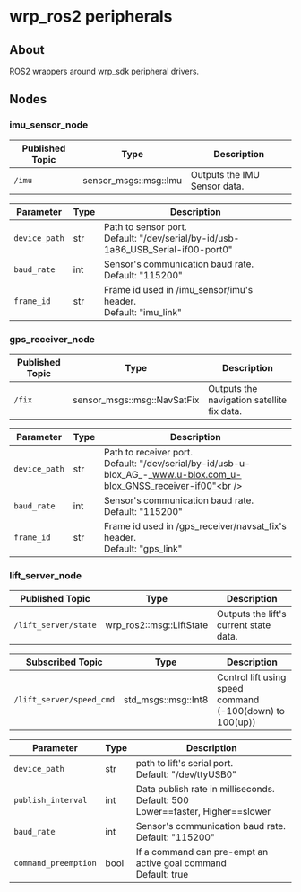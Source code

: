 # wrp_ros2 peripherals

## About

ROS2 wrappers around wrp_sdk peripheral drivers.

## Nodes

### imu_sensor_node
| Published Topic | Type                  | Description                  |
| --------------- | --------------------- | ---------------------------- |
| `/imu`          | sensor_msgs::msg::Imu | Outputs the IMU Sensor data. |

| Parameter     | Type | Description                                                                                 |
| ------------- | ---- | ------------------------------------------------------------------------------------------- |
| `device_path` | str  | Path to sensor port.<br />Default: "/dev/serial/by-id/usb-1a86_USB_Serial-if00-port0"<br /> |
| `baud_rate`   | int  | Sensor's communication baud rate.<br />Default: "115200"                                    |
| `frame_id`    | str  | Frame id used in /imu_sensor/imu's header.<br />Default: "imu_link"                         |


### gps_receiver_node
| Published Topic | Type                        | Description                                |
| --------------- | --------------------------- | ------------------------------------------ |
| `/fix`          | sensor_msgs::msg::NavSatFix | Outputs the navigation satellite fix data. |

| Parameter     | Type | Description                                                                                                             |
| ------------- | ---- | ----------------------------------------------------------------------------------------------------------------------- |
| `device_path` | str  | Path to receiver port.<br />Default: "/dev/serial/by-id/usb-u-blox_AG_-_www.u-blox.com_u-blox_GNSS_receiver-if00"<br /> |
| `baud_rate`   | int  | Sensor's communication baud rate.<br />Default: "115200"                                                                |
| `frame_id`    | str  | Frame id used in /gps_receiver/navsat_fix's header.<br />Default: "gps_link"                                            |


### lift_server_node
| Published Topic      | Type                     | Description                            |
| -------------------- | ------------------------ | -------------------------------------- |
| `/lift_server/state` | wrp_ros2::msg::LiftState | Outputs the lift's current state data. |

| Subscribed Topic         | Type                | Description                                                    |
| ------------------------ | ------------------- | -------------------------------------------------------------- |
| `/lift_server/speed_cmd` | std_msgs::msg::Int8 | Control lift using speed command <br/> (-100(down) to 100(up)) |

| Parameter            | Type | Description                                                                             |
| -------------------- | ---- | --------------------------------------------------------------------------------------- |
| `device_path`        | str  | path to lift's serial port.<br />Default: "/dev/ttyUSB0"<br />                          |
| `publish_interval`   | int  | Data publish rate in milliseconds.<br />Default: 500<br />Lower==faster, Higher==slower |
| `baud_rate`          | int  | Sensor's communication baud rate.<br />Default: "115200"                                |
| `command_preemption` | bool | If a command can pre-empt an active goal command<br />Default: true                     |
